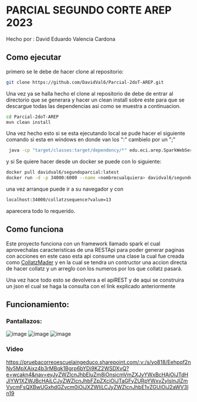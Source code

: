 # PARCIAL SEGUNDO CORTE AREP 2023
Hecho por : David Eduardo Valencia Cardona

## Como ejecutar 
primero se le debe de hacer clone al repositorio: 

 ```bash
 git clone https://github.com/DavidVal6/Parcial-2doT-AREP.git
  ```
Una vez ya se halla hecho el clone al repositorio de debe de entrar al directorio que se generara y hacer un clean install sobre este para que se descargue todas las dependencias asi como se muestra a continuacion.
 ```bash
 cd Parcial-2doT-AREP 
 mvn clean install
  ```

  Una vez hecho esto si se esta ejecutando local se pude hacer el siguiente comando si esta en windows en donde van los ":" cambielo por un ";"
   ```bash
    java -cp "target/classes:target/dependency/*" edu.eci.arep.SparkWebServer   
  ```
  y si Se quiere hacer desde un docker se puede con lo siguiente:
  ```bash
docker pull davidval6/segundoparcial:latest
docker run -d -p 34000:6000 --name <nombrecualquiera> davidval6/segundoparcial:fixed     
```
una vez arranque puede ir a su navegador y con
```bash
localhost:34000/collatzsequence?value=13 
```
aparecera todo lo requerido.

## Como funciona

Este proyecto funciona con un framework llamado spark el cual aprovechalas caracteristicas de una RESTApi para poder generar paginas con acciones en este caso esta api consume una clase la cual fue creada como [CollatzMader](src/main/java/edu/eci/arep/CollatzMader.java) y en la cual se tendra un contructor una accion directa de hacer collatz y un arreglo con los numeros por los que collatz pasará.

Una vez hace todo esto se devolvera a el apiREST y de aqui se construira un json el cual se haga la consulta con el link explicado anteriormente 


## Funcionamiento:

### Pantallazos:
![image](https://github.com/DavidVal6/Parcial-2doT-AREP/assets/98176834/28a94b27-3b9e-4c35-b6ec-4b764a33d114)
![image](https://github.com/DavidVal6/Parcial-2doT-AREP/assets/98176834/67df93d3-4a67-4d17-b3a5-a1f9ed0cf34c)
![image](https://github.com/DavidVal6/Parcial-2doT-AREP/assets/98176834/2e22c0c8-7df5-4d7a-99a5-fc7a47ed565a)

### Video
https://pruebacorreoescuelaingeduco.sharepoint.com/:v:/s/yo818/Eehpqf2nNy5MpXAjxz4b3rMBqk1Bgrp6bYDi9KZ2WSDXvQ?e=wcakn4&nav=eyJyZWZlcnJhbEluZm8iOnsicmVmZXJyYWxBcHAiOiJTdHJlYW1XZWJBcHAiLCJyZWZlcnJhbFZpZXciOiJTaGFyZURpYWxvZyIsInJlZmVycmFsQXBwUGxhdGZvcm0iOiJXZWIiLCJyZWZlcnJhbE1vZGUiOiJ2aWV3In19

